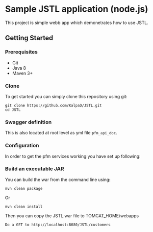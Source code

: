 # Sample JSTL application (node.js)

This project is simple webb app which demonetrates how to use JSTL.

## Getting Started

### Prerequisites
* Git
* Java 8
* Maven 3+


### Clone
To get started you can simply clone this repository using git:
```
git clone https://github.com/KalpaD/JSTL.git 
cd JSTL
```

### Swagger definition
This is also located at root level as yml file `pfm_api_doc`.

### Configuration
In order to get the pfm services working you have set up following:

### Build an executable JAR
You can build the war from the command line using:
```
mvn clean package
```
Or 
```
mvn clean install
```
Then you can copy the JSTL.war file to TOMCAT_HOME/webapps
```
Do a GET to http://localhost:8080/JSTL/customers


